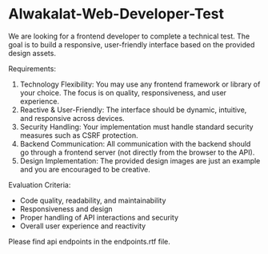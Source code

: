 # Alwakalat-Web-Developer-Test

We are looking for a frontend developer to complete a technical test. The goal is to build a responsive, user-friendly interface based on the provided design assets.


Requirements:
1. Technology Flexibility: You may use any frontend framework or library of your choice. The focus is on quality, responsiveness, and user experience.
2. Reactive & User-Friendly: The interface should be dynamic, intuitive, and responsive across devices.
3. Security Handling: Your implementation must handle standard security measures such as CSRF protection.
4. Backend Communication: All communication with the backend should go through a frontend server (not directly from the browser to the API).
5. Design Implementation: The provided design images are just an example and you are encouraged to be creative.

Evaluation Criteria:
- Code quality, readability, and maintainability
- Responsiveness and design
- Proper handling of API interactions and security
- Overall user experience and reactivity

Please find api endpoints in the endpoints.rtf file.
